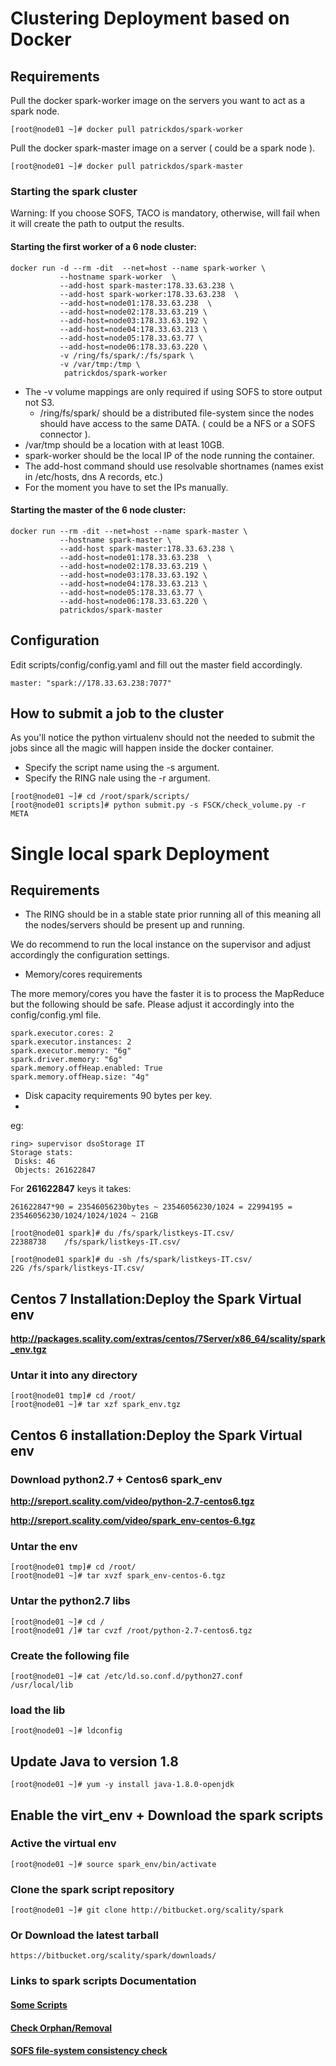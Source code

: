 
# Clustering Deployment based on Docker

## Requirements

Pull the docker spark-worker image on the servers you want to act as a spark node.

```
[root@node01 ~]# docker pull patrickdos/spark-worker
```

Pull the docker spark-master image on a server ( could be a spark node ).

```
[root@node01 ~]# docker pull patrickdos/spark-master
```

### Starting the spark cluster
Warning:
If you choose SOFS, TACO is mandatory, otherwise, will fail when it will create the path to output the results.

#### Starting the first worker of a 6 node cluster:

```
docker run -d --rm -dit  --net=host --name spark-worker \
           --hostname spark-worker  \
           --add-host spark-master:178.33.63.238 \
           --add-host spark-worker:178.33.63.238  \
           --add-host=node01:178.33.63.238  \
           --add-host=node02:178.33.63.219 \
           --add-host=node03:178.33.63.192 \
           --add-host=node04:178.33.63.213 \
           --add-host=node05:178.33.63.77 \
           --add-host=node06:178.33.63.220 \
           -v /ring/fs/spark/:/fs/spark \
           -v /var/tmp:/tmp \
            patrickdos/spark-worker
```

* The -v volume mappings are only required if using SOFS to store output not S3. 
  * /ring/fs/spark/ should be a distributed file-system since the nodes should have access to the same DATA. ( could be a NFS or a SOFS connector ).
* /var/tmp should be a location with at least 10GB.
* spark-worker should be the local IP of the node running the container.
* The add-host command should use resolvable shortnames (names exist in /etc/hosts, dns A records, etc.)
* For the moment you have to set the IPs manually.

#### Starting the master of the 6 node cluster:

```
docker run --rm -dit --net=host --name spark-master \
           --hostname spark-master \
           --add-host spark-master:178.33.63.238 \
           --add-host=node01:178.33.63.238  \
           --add-host=node02:178.33.63.219 \
           --add-host=node03:178.33.63.192 \
           --add-host=node04:178.33.63.213 \
           --add-host=node05:178.33.63.77 \
           --add-host=node06:178.33.63.220 \
           patrickdos/spark-master
```

## Configuration

Edit scripts/config/config.yaml and fill out the master field accordingly.

```
master: "spark://178.33.63.238:7077"
```

## How to submit a job to the cluster

As you'll notice the python virtualenv should not the needed to submit the jobs since all the magic will happen inside the docker container.

* Specify the script name using the -s argument.
* Specify the RING nale using the -r argument. 

``` 
[root@node01 ~]# cd /root/spark/scripts/
[root@node01 scripts]# python submit.py -s FSCK/check_volume.py -r META
```


# Single local spark Deployment

## Requirements

* The RING should be in a stable state prior running all of this meaning all the nodes/servers should be present up and running.

We do recommend to run the local instance on the supervisor and adjust accordingly the configuration settings.

* Memory/cores requirements

The more memory/cores you have the faster it is to process the MapReduce but the following should be safe.
Please adjust it accordingly into the config/config.yml file.

```
spark.executor.cores: 2
spark.executor.instances: 2
spark.executor.memory: "6g"
spark.driver.memory: "6g"
spark.memory.offHeap.enabled: True
spark.memory.offHeap.size: "4g"
```

* Disk capacity requirements
90 bytes per key.
* 
eg:
```
ring> supervisor dsoStorage IT
Storage stats:
 Disks: 46
 Objects: 261622847
```

For **261622847** keys it takes:
```
261622847*90 = 23546056230bytes ~ 23546056230/1024 = 22994195 = 23546056230/1024/1024/1024 ~ 21GB
```

```
[root@node01 spark]# du /fs/spark/listkeys-IT.csv/
22388738	/fs/spark/listkeys-IT.csv/
```
```
[root@node01 spark]# du -sh /fs/spark/listkeys-IT.csv/ 
22G	/fs/spark/listkeys-IT.csv/
```


## Centos 7 Installation:Deploy the Spark Virtual env
**http://packages.scality.com/extras/centos/7Server/x86_64/scality/spark_env.tgz**


### Untar it into any directory
``` 
[root@node01 tmp]# cd /root/
[root@node01 ~]# tar xzf spark_env.tgz
```


## Centos 6 installation:Deploy the Spark Virtual env

### Download python2.7 + Centos6 spark_env


**http://sreport.scality.com/video/python-2.7-centos6.tgz**

**http://sreport.scality.com/video/spark_env-centos-6.tgz**


###  Untar the env

```
[root@node01 tmp]# cd /root/
[root@node01 ~]# tar xvzf spark_env-centos-6.tgz
```

### Untar the python2.7 libs

```
[root@node01 ~]# cd /
[root@node01 /]# tar cvzf /root/python-2.7-centos6.tgz
```

### Create the following file

```
[root@node01 ~]# cat /etc/ld.so.conf.d/python27.conf
/usr/local/lib
```

### load the lib

```
[root@node01 ~]# ldconfig
```

## Update Java to version 1.8

```
[root@node01 ~]# yum -y install java-1.8.0-openjdk
```

## Enable the virt_env + Download the spark scripts 

### Active the virtual env
```
[root@node01 ~]# source spark_env/bin/activate 
```

### Clone the spark script repository
```
[root@node01 ~]# git clone http://bitbucket.org/scality/spark
```

### Or Download the latest tarball
```
https://bitbucket.org/scality/spark/downloads/
```

### Links to spark scripts Documentation

#### [Some Scripts](scripts/README.md)

#### [Check Orphan/Removal](scripts/orphan/README.md)

#### [SOFS file-system consistency check](scripts/FSCK/README.md)


